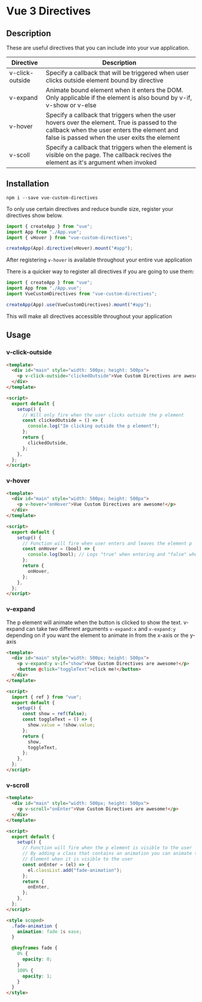 # Vue 3 Directives

## Description

These are useful directives that you can include into your vue application.

| Directive       | Description                                                                                                                                                                                 |
| --------------- | ------------------------------------------------------------------------------------------------------------------------------------------------------------------------------------------- |
| v-click-outside | Specify a callback that will be triggered when user clicks outside element bound by directive                                                                                               |
| v-expand        | Animate bound element when it enters the DOM. Only applicable if the element is also bound by v-if, v-show or v-else                                                                        |
| v-hover         | Specify a callback that triggers when the user hovers over the element. True is passed to the callback when the user enters the element and false is passed when the user exits the element |
| v-scoll         | Specify a callback that triggers when the element is visible on the page. The callback recives the element as it's argument when invoked                                                    |

## Installation

`npm i --save vue-custom-directives`

To only use certain directives and reduce bundle size, register your directives show below.

```javascript
import { createApp } from "vue";
import App from "./App.vue";
import { vHover } from "vue-custom-directives";

createApp(App).directive(vHover).mount("#app");
```

After registering `v-hover` is available throughout your entire vue application

There is a quicker way to register all directives if you are going to use them:

```javascript
import { createApp } from "vue";
import App from "./App.vue";
import VueCustomDirectives from "vue-custom-directives";

createApp(App).use(VueCustomDirectives).mount("#app");
```

This will make all directives accessible throughout your application

## Usage

### v-click-outside

```html
<template>
  <div id="main" style="width: 500px; height: 500px">
    <p v-click-outside="clickedOutside">Vue Custom Directives are awesome!</p>
  </div>
</template>

<script>
  export default {
    setup() {
      // Will only fire when the user clicks outside the p element
      const clickedOutside = () => {
        console.log("Im clicking outside the p element");
      };
      return {
        clickedOutside,
      };
    },
  };
</script>
```

### v-hover

```html
<template>
  <div id="main" style="width: 500px; height: 500px">
    <p v-hover="onHover">Vue Custom Directives are awesome!</p>
  </div>
</template>

<script>
  export default {
    setup() {
      // Function will fire when user enters and leaves the element p
      const onHover = (bool) => {
        console.log(bool); // Logs "true" when entering and "false" when leaving
      };
      return {
        onHover,
      };
    },
  };
</script>
```

### v-expand

The p element will animate when the button is clicked to show the text.
v-expand can take two different arguments `v-expand:x` and `v-expand:y` depending on if you want the element to animate in from the x-axis or the y-axis

```html
<template>
  <div id="main" style="width: 500px; height: 500px">
    <p v-expand:y v-if="show">Vue Custom Directives are awesome!</p>
    <button @click="toggleText">click me!</button>
  </div>
</template>

<script>
  import { ref } from "vue";
  export default {
    setup() {
      const show = ref(false);
      const toggleText = () => {
        show.value = !show.value;
      };
      return {
        show,
        toggleText,
      };
    },
  };
</script>
```

### v-scroll

```html
<template>
  <div id="main" style="width: 500px; height: 500px">
    <p v-scroll="onEnter">Vue Custom Directives are awesome!</p>
  </div>
</template>

<script>
  export default {
    setup() {
      // Function will fire when the p element is visible to the user
      // By adding a class that contains an animation you can animate the
      // Element when it is visible to the user
      const onEnter = (el) => {
        el.classList.add("fade-animation");
      };
      return {
        onEnter,
      };
    },
  };
</script>

<style scoped>
  .fade-animation {
    animation: fade 1s ease;
  }

  @keyframes fade {
    0% {
      opacity: 0;
    }
    100% {
      opacity: 1;
    }
  }
</style>
```
